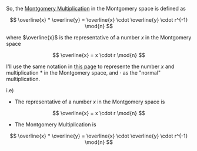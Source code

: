 So, the [Montgomery Multiplication](https://en.algorithmica.org/hpc/number-theory/montgomery/) in the Montgomery space is defined as

$$
\overline{x} * \overline{y} = \overline{x} \cdot \overline{y} \cdot r^{-1} \mod{n}
$$

where $\overline{x}$ is the representative of a number $x$ in the Montgomery space

$$
\overline{x} = x \cdot r \mod{n}
$$

I'll use the same notation in [this page](https://en.algorithmica.org/hpc/number-theory/montgomery/) to represente the number $x$ and multiplication $*$ in the Montgomery space, and $\cdot$ as the "normal" multiplication.

i.e)
- The representative of a number $x$ in the Montgomery space is

$$
\overline{x} = x \cdot r \mod{n}
$$

- The Montgomery Multiplication is

$$
\overline{x} * \overline{y} = \overline{x} \cdot \overline{y} \cdot r^{-1} \mod{n}
$$



